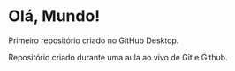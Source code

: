 # Olá, Mundo!
 Primeiro repositório criado no GitHub Desktop.

Repositório criado durante uma aula ao vivo de Git e Github.
